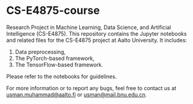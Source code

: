 # CS-E4875-course
Research Project in Machine Learning, Data Science, and Artificial Intelligence (CS-E4875).
This repository contains the Jupyter notebooks and related files for the CS-E4875 project at Aalto University. It includes:

1. Data preprocessing,
2. The PyTorch-based framework,
3. The TensorFlow-based framework.
   
Please refer to the notebooks for guidelines.

For more information or to report any bugs, feel free to contact us at usman.muhammad@aalto.fi or usman@mail.bnu.edu.cn.




